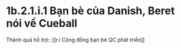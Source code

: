 # 1b.2.1.i.1 Bạn bè của Danish, Beret nói về Cueball
Thành quả hỗ trợ:: [[r.i Cộng đồng bạn bè QC phát triển]]
